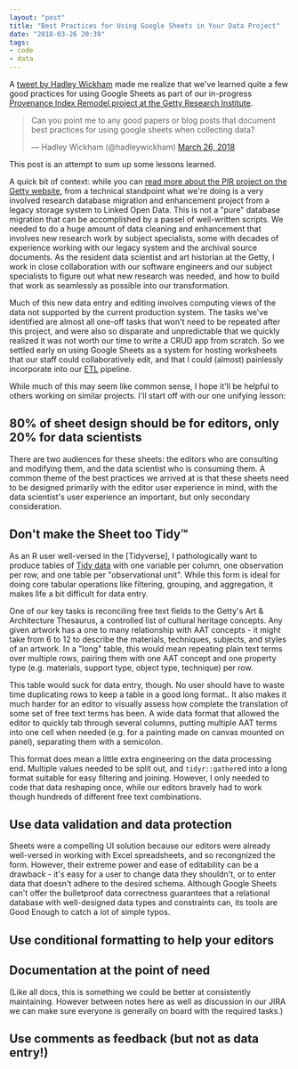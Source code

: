 ```yaml
---
layout: "post"
title: "Best Practices for Using Google Sheets in Your Data Project"
date: "2018-03-26 20:39"
tags:
- code
- data
---
```


A [tweet by Hadley Wickham](https://twitter.com/hadleywickham/status/978401746182549504) made me realize that we've learned quite a few good practices for using Google Sheets as part of our in-progress [Provenance Index Remodel project at the Getty Research Institute][pir].

<blockquote class="twitter-tweet" data-partner="tweetdeck"><p lang="en" dir="ltr">Can you point me to any good papers or blog posts that document best practices for using google sheets when collecting data?</p>&mdash; Hadley Wickham (@hadleywickham) <a href="https://twitter.com/hadleywickham/status/978401746182549504?ref_src=twsrc%5Etfw">March 26, 2018</a></blockquote>

This post is an attempt to sum up some lessons learned.

A quick bit of context:
while you can [read more about the PIR project on the Getty website][pir], from a technical standpoint what we're doing is a very involved research database migration and enhancement project from a legacy storage system to Linked Open Data.
This is not a "pure" database migration that can be accomplished by a passel of well-written scripts.
We needed to do a huge amount of data cleaning and enhancement that involves new research work by subject specialists, some with decades of experience working with our legacy system and the archival source documents.
As the resident data scientist and art historian at the Getty, I work in close collaboration with our software engineers and our subject specialists to figure out what new research was needed, and how to build that work as seamlessly as possible into our transformation.

Much of this new data entry and editing involves computing views of the data not supported by the current production system.
The tasks we've identified are almost all one-off tasks that won't need to be repeated after this project, and were also so disparate and unpredictable that we quickly realized it was not worth our time to write a CRUD app from scratch.
So we settled early on using Google Sheets as a system for hosting worksheets that our staff could collaboratively edit, and that I could (almost) painlessly incorporate into our [ETL] pipeline.

[ETL]: https://en.wikipedia.org/wiki/Extract,_transform,_load

While much of this may seem like common sense, I hope it'll be helpful to others working on similar projects.
I'll start off with our one unifying lesson:

[pir]: http://www.getty.edu/research/tools/provenance/provenance_remodel/index.html

## 80% of sheet design should be for editors, only 20% for data scientists

There are two audiences for these sheets: the editors who are consulting and modifying them, and the data scientist who is consuming them.
A common theme of the best practices we arrived at is that these sheets need to be designed primarily with the editor user experience in mind, with the data scientist's user experience an important, but only secondary consideration.

## Don't make the Sheet too Tidy™️

As an R user well-versed in the [Tidyverse], I pathologically want to produce tables of [Tidy data](https://cran.r-project.org/web/packages/tidyr/vignettes/tidy-data.html#tidy-data) with one variable per column, one observation per row, and one table per "observational unit".
While this form is ideal for doing core tabular operations like filtering, grouping, and aggregation, it makes life a bit difficult for data entry.

One of our key tasks is reconciling free text fields to the Getty's Art & Architecture Thesaurus, a controlled list of cultural heritage concepts.
Any given artwork has a one to many relationship with AAT concepts - it might take from 6 to 12 to describe the materials, techniques, subjects, and styles of an artwork.
In a "long" table, this would mean repeating plain text terms over multiple rows, pairing them with one AAT concept and one property type (e.g. materials, support type, object type, technique) per row.

This table would suck for data entry, though.
No user should have to waste time duplicating rows to keep a table in a good long format..
It also makes it much harder for an editor to visually assess how complete the translation of some set of free text terms has been.
A wide data format that allowed the editor to quickly tab through several columns, putting multiple AAT terms into one cell when needed (e.g. for a painting made on canvas mounted on panel), separating them with a semicolon.

This format does mean a little extra engineering on the data processing end. 
Multiple values needed to be split out, and `tidyr::gather`ed into a long format suitable for easy filtering and joining.
However, I only needed to code that data reshaping once, while our editors bravely had to work though hundreds of different free text combinations.

## Use data validation and data protection

Sheets were a compelling UI solution because our editors were already well-versed in working with Excel spreadsheets, and so recongnized the form.
However, their extreme power and ease of editability can be a drawback - it's easy for a user to change data they shouldn't, or to enter data that doesn't adhere to the desired schema.
Although Google Sheets can't offer the bulletproof data correctness guarantees that a relational database with well-designed data types and constraints can, its tools are Good Enough to catch a lot of simple typos.



## Use conditional formatting to help your editors

## Documentation at the point of need

(Like all docs, this is something we could be better at consistently maintaining. However between notes here as well as discussion in our JIRA we can make sure everyone is generally on board with the required tasks.)

## Use comments as feedback (but not as data entry!)



